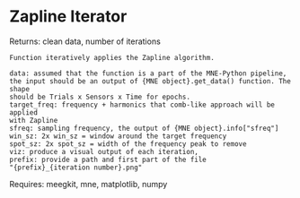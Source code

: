 # Zapline Iterator

Returns: clean data, number of iterations

    Function iteratively applies the Zapline algorithm.

    data: assumed that the function is a part of the MNE-Python pipeline,
    the input should be an output of {MNE object}.get_data() function. The shape 
    should be Trials x Sensors x Time for epochs.
    target_freq: frequency + harmonics that comb-like approach will be applied
    with Zapline
    sfreq: sampling frequency, the output of {MNE object}.info["sfreq"]
    win_sz: 2x win_sz = window around the target frequency
    spot_sz: 2x spot_sz = width of the frequency peak to remove
    viz: produce a visual output of each iteration,
    prefix: provide a path and first part of the file 
    "{prefix}_{iteration number}.png"

Requires: meegkit, mne, matplotlib, numpy